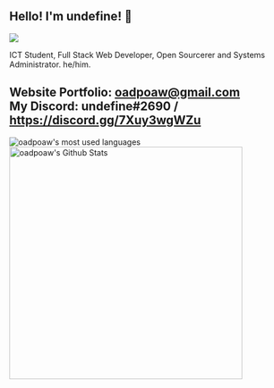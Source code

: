 ## Hello! I'm undefine! 👋
![](https://komarev.com/ghpvc/?username=oadpoaw&color=green)

ICT Student, Full Stack Web Developer, Open Sourcerer and Systems Administrator. he/him.

Website Portfolio: oadpoaw@gmail.com <br />
My Discord: undefine#2690 / https://discord.gg/7Xuy3wgWZu
---

<img align="left" alt="oadpoaw's most used languages" src="https://github-readme-stats.vercel.app/api/top-langs/?username=oadpoaw&langs_count=12&layout=compact" />
<img align="center" alt="oadpoaw's Github Stats" src="https://github-readme-stats.vercel.app/api?username=oadpoaw&show_icons=true" width="416px"/>
